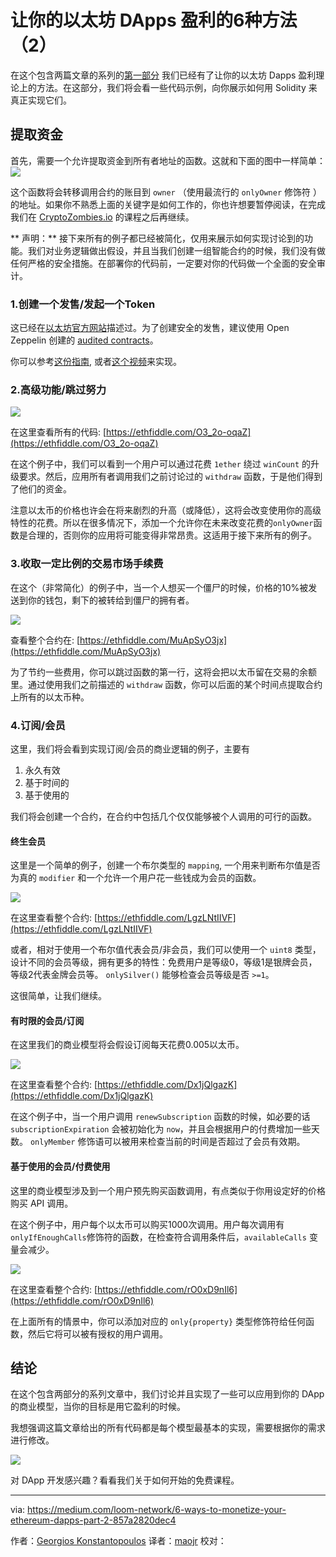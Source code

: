 # 让你的以太坊 DApps 盈利的6种方法（2）

在这个包含两篇文章的系列的[第一部分](https://medium.com/loom-network/6-ways-to-monetize-your-ethereum-dapps-part-1-28e9bb18f87e?source=user_profile---------4-------------------)
我们已经有了让你的以太坊 Dapps 盈利理论上的方法。在这部分，我们将会看一些代码示例，向你展示如何用 Solidity 来真正实现它们。

## 提取资金

首先，需要一个允许提取资金到所有者地址的函数。这就和下面的图中一样简单：
![](https://i.imgur.com/yYJPN1W.png)

这个函数将会转移调用合约的账目到 `owner` （使用最流行的 `onlyOwner` 修饰符 ）的地址。如果你不熟悉上面的关键字是如何工作的，你也许想要暂停阅读，在完成我们在 [CryptoZombies.io](https://cryptozombies.io/) 的课程之后再继续。

** 声明：** 接下来所有的例子都已经被简化，仅用来展示如何实现讨论到的功能。我们对业务逻辑做出假设，并且当我们创建一组智能合约的时候，我们没有做任何严格的安全措施。在部署你的代码前，一定要对你的代码做一个全面的安全审计。

### 1.创建一个发售/发起一个Token

这已经在[以太坊官方网站](https://ethereum.org/crowdsale)描述过。为了创建安全的发售，建议使用 Open Zeppelin 创建的 [audited contracts](https://github.com/OpenZeppelin/zeppelin-solidity/tree/master/contracts/crowdsale)。

你可以参考[这份指南](https://blog.zeppelin.solutions/how-to-create-token-and-initial-coin-offering-contracts-using-truffle-openzeppelin-1b7a5dae99b6), 或者[这个视频](https://www.youtube.com/watch?v=ShW2zQcY4LY)来实现。

### 2.高级功能/跳过努力
![](https://i.imgur.com/SZ98sMV.png)

在这里查看所有的代码: [https://ethfiddle.com/O3_2o-oqaZ](https://ethfiddle.com/O3_2o-oqaZ)

在这个例子中，我们可以看到一个用户可以通过花费 `1ether` 绕过 `winCount` 的升级要求。然后，应用所有者调用我们之前讨论过的 `withdraw` 函数，于是他们得到了他们的资金。

注意以太币的价格也许会在将来剧烈的升高（或降低），这将会改变使用你的高级特性的花费。所以在很多情况下，添加一个允许你在未来改变花费的`onlyOwner`函数是合理的，否则你的应用将可能变得非常昂贵。这适用于接下来所有的例子。

### 3.收取一定比例的交易市场手续费

在这个（非常简化）的例子中，当一个人想买一个僵尸的时候，价格的10%被发送到你的钱包，剩下的被转给到僵尸的拥有者。

![](https://i.imgur.com/eTX2syY.png)

查看整个合约在: [https://ethfiddle.com/MuApSyO3jx](https://ethfiddle.com/MuApSyO3jx)

为了节约一些费用，你可以跳过函数的第一行，这将会把以太币留在交易的余额里。通过使用我们之前描述的 `withdraw` 函数，你可以后面的某个时间点提取合约上所有的以太币种。

### 4.订阅/会员

这里，我们将会看到实现订阅/会员的商业逻辑的例子，主要有

1. 永久有效
2. 基于时间的
3. 基于使用的

我们将会创建一个合约，在合约中包括几个仅仅能够被个人调用的可行的函数。

#### 终生会员

这里是一个简单的例子，创建一个布尔类型的 `mapping`, 一个用来判断布尔值是否为真的 `modifier` 和一个允许一个用户花一些钱成为会员的函数。

![](https://i.imgur.com/yiaEXle.png)

在这里查看整个合约: [https://ethfiddle.com/LgzLNtIIVF](https://ethfiddle.com/LgzLNtIIVF)

或者，相对于使用一个布尔值代表会员/非会员，我们可以使用一个 `uint8` 类型，设计不同的会员等级，拥有更多的特性：免费用户是等级0，等级1是银牌会员，等级2代表金牌会员等。
`onlySilver()` 能够检查会员等级是否 `>=1`。

这很简单，让我们继续。

#### 有时限的会员/订阅

在这里我们的商业模型将会假设订阅每天花费0.005以太币。

![](https://i.imgur.com/qtRpqHF.png)

在这里查看整个合约: [https://ethfiddle.com/Dx1jQlgazK](https://ethfiddle.com/Dx1jQlgazK)

在这个例子中，当一个用户调用 `renewSubscription` 函数的时候，如必要的话 `subscriptionExpiration` 会被初始化为 `now`，并且会根据用户的付费增加一些天数。
`onlyMember` 修饰语可以被用来检查当前的时间是否超过了会员有效期。

#### 基于使用的会员/付费使用

这里的商业模型涉及到一个用户预先购买函数调用，有点类似于你用设定好的价格购买 API 调用。

在这个例子中，用户每个以太币可以购买1000次调用。用户每次调用有`onlyIfEnoughCalls`修饰符的函数，在检查符合调用条件后，`availableCalls` 变量会减少。

![](https://i.imgur.com/G8F9V8K.png)

在这里查看整个合约: [https://ethfiddle.com/rO0xD9nIl6](https://ethfiddle.com/rO0xD9nIl6)

在上面所有的情景中，你可以添加对应的 `only{property}` 类型修饰符给任何函数，然后它将可以被有授权的用户调用。

## 结论

在这个包含两部分的系列文章中，我们讨论并且实现了一些可以应用到你的 DApp 的商业模型，当你的目标是用它盈利的时候。

我想强调这篇文章给出的所有代码都是每个模型最基本的实现，需要根据你的需求进行修改。

![](https://i.imgur.com/4W1OsGp.gifv)

对 DApp 开发感兴趣？看看我们关于如何开始的免费课程。

----
via: https://medium.com/loom-network/6-ways-to-monetize-your-ethereum-dapps-part-2-857a2820dec4

作者：[Georgios Konstantopoulos](https://medium.com/@gakonst)
译者：[maojr](https://github.com/maojr)
校对：
